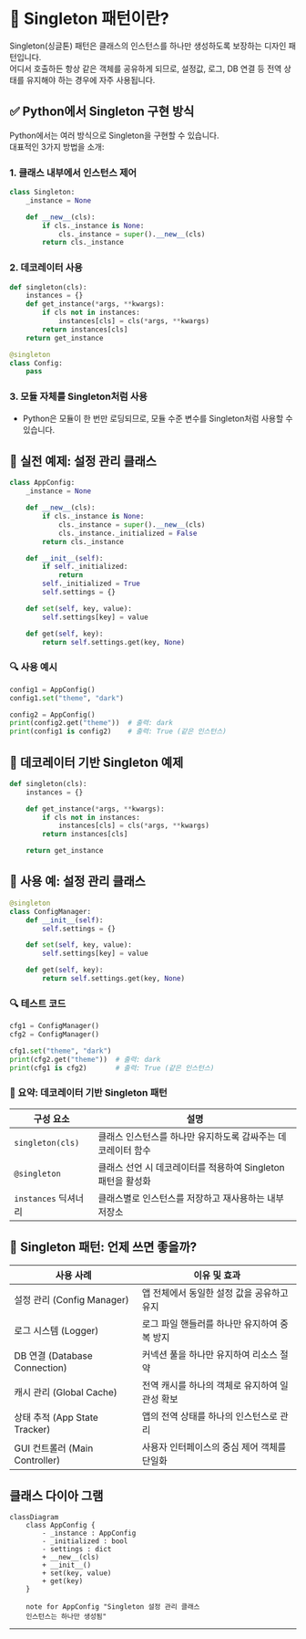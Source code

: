 # 🧠 Singleton 패턴이란?
Singleton(싱글톤) 패턴은 클래스의 인스턴스를 하나만 생성하도록 보장하는 디자인 패턴입니다.  
어디서 호출하든 항상 같은 객체를 공유하게 되므로, 설정값, 로그, DB 연결 등 전역 상태를 유지해야 하는 경우에 자주 사용됩니다. 

## ✅ Python에서 Singleton 구현 방식
Python에서는 여러 방식으로 Singleton을 구현할 수 있습니다.  
대표적인 3가지 방법을 소개:

### 1. 클래스 내부에서 인스턴스 제어
```python
class Singleton:
    _instance = None

    def __new__(cls):
        if cls._instance is None:
            cls._instance = super().__new__(cls)
        return cls._instance
```

### 2. 데코레이터 사용
```python
def singleton(cls):
    instances = {}
    def get_instance(*args, **kwargs):
        if cls not in instances:
            instances[cls] = cls(*args, **kwargs)
        return instances[cls]
    return get_instance

@singleton
class Config:
    pass
```

### 3. 모듈 자체를 Singleton처럼 사용
- Python은 모듈이 한 번만 로딩되므로, 모듈 수준 변수를 Singleton처럼 사용할 수 있습니다.

## 🧪 실전 예제: 설정 관리 클래스
```python
class AppConfig:
    _instance = None

    def __new__(cls):
        if cls._instance is None:
            cls._instance = super().__new__(cls)
            cls._instance._initialized = False
        return cls._instance

    def __init__(self):
        if self._initialized:
            return
        self._initialized = True
        self.settings = {}

    def set(self, key, value):
        self.settings[key] = value

    def get(self, key):
        return self.settings.get(key, None)
```

### 🔍 사용 예시
```python
config1 = AppConfig()
config1.set("theme", "dark")

config2 = AppConfig()
print(config2.get("theme"))  # 출력: dark
print(config1 is config2)    # 출력: True (같은 인스턴스)
```


## 🧪 데코레이터 기반 Singleton 예제
```python
def singleton(cls):
    instances = {}

    def get_instance(*args, **kwargs):
        if cls not in instances:
            instances[cls] = cls(*args, **kwargs)
        return instances[cls]

    return get_instance
```

## 🎯 사용 예: 설정 관리 클래스
```python
@singleton
class ConfigManager:
    def __init__(self):
        self.settings = {}

    def set(self, key, value):
        self.settings[key] = value

    def get(self, key):
        return self.settings.get(key, None)
```

### 🔍 테스트 코드
```python
cfg1 = ConfigManager()
cfg2 = ConfigManager()

cfg1.set("theme", "dark")
print(cfg2.get("theme"))  # 출력: dark
print(cfg1 is cfg2)       # 출력: True (같은 인스턴스)
```

### 🧩 요약: 데코레이터 기반 Singleton 패턴
| 구성 요소       | 설명 |
|----------------|------|
| `singleton(cls)` | 클래스 인스턴스를 하나만 유지하도록 감싸주는 데코레이터 함수 |
| `@singleton`     | 클래스 선언 시 데코레이터를 적용하여 Singleton 패턴을 활성화 |
| `instances` 딕셔너리 | 클래스별로 인스턴스를 저장하고 재사용하는 내부 저장소 |


## 🧩 Singleton 패턴: 언제 쓰면 좋을까?

| 사용 사례                      | 이유 및 효과 |
|-------------------------------|--------------|
| 설정 관리 (Config Manager)     | 앱 전체에서 동일한 설정 값을 공유하고 유지 |
| 로그 시스템 (Logger)           | 로그 파일 핸들러를 하나만 유지하여 중복 방지 |
| DB 연결 (Database Connection)  | 커넥션 풀을 하나만 유지하여 리소스 절약 |
| 캐시 관리 (Global Cache)       | 전역 캐시를 하나의 객체로 유지하여 일관성 확보 |
| 상태 추적 (App State Tracker) | 앱의 전역 상태를 하나의 인스턴스로 관리 |
| GUI 컨트롤러 (Main Controller) | 사용자 인터페이스의 중심 제어 객체를 단일화 |


## 클래스 다이아 그램
```mermaid
classDiagram
    class AppConfig {
        - _instance : AppConfig
        - _initialized : bool
        - settings : dict
        + __new__(cls)
        + __init__()
        + set(key, value)
        + get(key)
    }

    note for AppConfig "Singleton 설정 관리 클래스
    인스턴스는 하나만 생성됨"
```
---
